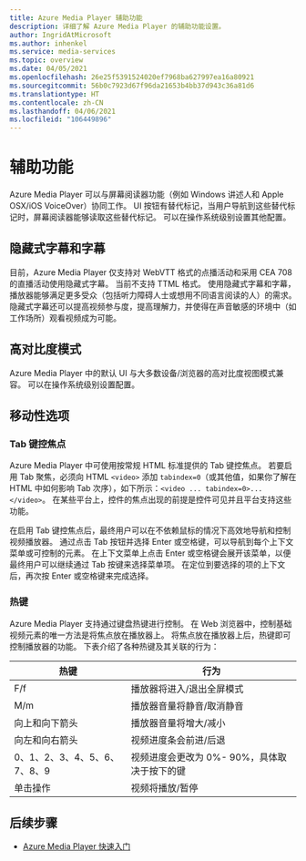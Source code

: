 ```yaml
---
title: Azure Media Player 辅助功能
description: 详细了解 Azure Media Player 的辅助功能设置。
author: IngridAtMicrosoft
ms.author: inhenkel
ms.service: media-services
ms.topic: overview
ms.date: 04/05/2021
ms.openlocfilehash: 26e25f5391524020ef7968ba627997ea16a80921
ms.sourcegitcommit: 56b0c7923d67f96da21653b4bb37d943c36a81d6
ms.translationtype: HT
ms.contentlocale: zh-CN
ms.lasthandoff: 04/06/2021
ms.locfileid: "106449896"
---
```

# <a name="accessibility"></a>辅助功能 #

Azure Media Player 可以与屏幕阅读器功能（例如 Windows 讲述人和 Apple OSX/iOS VoiceOver）协同工作。 UI 按钮有替代标记，当用户导航到这些替代标记时，屏幕阅读器能够读取这些替代标记。 可以在操作系统级别设置其他配置。

## <a name="captions-and-subtitles"></a>隐藏式字幕和字幕 ##

目前，Azure Media Player 仅支持对 WebVTT 格式的点播活动和采用 CEA 708 的直播活动使用隐藏式字幕。 当前不支持 TTML 格式。 使用隐藏式字幕和字幕，播放器能够满足更多受众（包括听力障碍人士或想用不同语言阅读的人）的需求。 隐藏式字幕还可以提高视频参与度，提高理解力，并使得在声音敏感的环境中（如工作场所）观看视频成为可能。  

## <a name="high-contrast-mode"></a>高对比度模式 ##

Azure Media Player 中的默认 UI 与大多数设备/浏览器的高对比度视图模式兼容。 可以在操作系统级别设置配置。

## <a name="mobility-options"></a>移动性选项 ##

### <a name="tabbing-focus"></a>Tab 键控焦点 ###

Azure Media Player 中可使用按常规 HTML 标准提供的 Tab 键控焦点。 若要启用 Tab 聚焦，必须向 HTML `<video>` 添加 `tabindex=0`（或其他值，如果你了解在 HTML 中如何影响 Tab 次序），如下所示：`<video ... tabindex=0>...</video>`。 在某些平台上，控件的焦点出现的前提是控件可见并且平台支持这些功能。

在启用 Tab 键控焦点后，最终用户可以在不依赖鼠标的情况下高效地导航和控制视频播放器。 通过点击 Tab 按钮并选择 Enter 或空格键，可以导航到每个上下文菜单或可控制的元素。 在上下文菜单上点击 Enter 或空格键会展开该菜单，以便最终用户可以继续通过 Tab 按键来选择菜单项。 在定位到要选择的项的上下文后，再次按 Enter 或空格键来完成选择。

### <a name="hotkeys"></a>热键 ###

Azure Media Player 支持通过键盘热键进行控制。 在 Web 浏览器中，控制基础视频元素的唯一方法是将焦点放在播放器上。 将焦点放在播放器上后，热键即可控制播放器的功能。  下表介绍了各种热键及其关联的行为：

| 热键              | 行为                                                                |
|----------------------|-------------------------------------------------------------------------|
| F/f                  | 播放器将进入/退出全屏模式                                  |
| M/m                  | 播放器音量将静音/取消静音                                          |
| 向上和向下箭头    | 播放器音量将增大/减小                                    |
| 向左和向右箭头 | 视频进度条会前进/后退                                  |
| 0、1、2、3、4、5、6、7、8、9  | 视频进度会更改为 0%\- 90%，具体取决于按下的键 |
| 单击操作         | 视频将播放/暂停                                                   |

## <a name="next-steps"></a>后续步骤

<!---Some context for the following links goes here--->
- [Azure Media Player 快速入门](azure-media-player-quickstart.md)